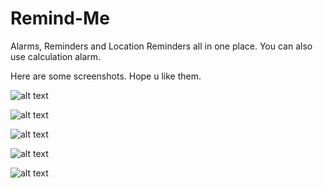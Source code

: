 # Remind-Me
Alarms, Reminders and Location Reminders all in one place.
You can also use calculation alarm.

Here are some screenshots. Hope u like them.

![alt text](https://github.com/oasis9594/Remind-Me/raw/master/Screenshots/1.png)<!-- .element height="50%" width="50%" -->

![alt text](https://github.com/oasis9594/Remind-Me/raw/master/Screenshots/2.png)<!-- .element height="50%" width="50%" -->

![alt text](https://github.com/oasis9594/Remind-Me/raw/master/Screenshots/3.png)<!-- .element height="50%" width="50%" -->

![alt text](https://github.com/oasis9594/Remind-Me/raw/master/Screenshots/4.png)<!-- .element height="50%" width="50%" -->

![alt text](https://github.com/oasis9594/Remind-Me/raw/master/Screenshots/5.png)<!-- .element height="50%" width="50%" -->

